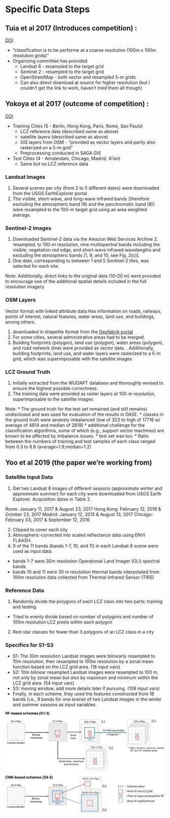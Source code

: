Specific Data Steps
================

## Tuia et al 2017 (Introduces competition) :

[DOI](https://doi.org/10.1109/MGRS.2016.2645380)

  - “classification is to be performe at a coarse resolution (100m x
    100m resolution grids)”
  - Organizing committee has provided
      - Landsat 8 - resampled to the target grid
      - Sentinel 2 - resampled to the target grid
      - OpenStreetMap - both vector and resampled 5-m grids
      - Can also direct download at source for higher resolution (but I
        couldn’t get the link to work, haven’t tried them all though)

## Yokoya et al 2017 (outcome of competition) :

[DOI](https://doi.org/10.1109/JSTARS.2018.2799698)

  - Training Cities (5 - Berlin, Hong Kong, Paris, Rome, Sao Paulo)
      - LCZ reference data (described same as above)
      - satellite layers (described same as above)
      - GIS layers from OSM - “provided as vector layers and partly also
        rasterized on a 5-m grid”
      - Preprocessing conducted in SAGA GIS
  - Test Cities (4 - Amsterdam, Chicago, Madrid, Xi’an)
      - Same but no LCZ reference data

### Landsat Images

1.  Several scenes per city (from 2 to 5 different dates) were
    downloaded from the USGS EarthExplorer portal
2.  The visible, short-wave, and long-wave infrared bands \[therefore
    excluding the atmospheric band (9) and the panchromatic band (8)\]
    were resampled to the 100-m target grid using an area weighted
    average.

### Sentinel-2 Images

1.  Downloaded Sentinel-2 data via the Amazon Web Services Archive 2.
    resampled, to 100-m resolution, nine multispectral bands including
    the visible, vegetation red edge, and short-wave infrared
    wavelengths and excluding the atmospheric bands \[1, 9, and 10, see
    Fig. 2(c)\].
2.  One date, corresponding to between 1 and 5 Sentinel-2 tiles, was
    selected for each site.

Note: Additionally, direct links to the original data (10–20 m) were
provided to encourage use of the additional spatial details included in
the full resolution imagery

### OSM Layers

Vector format with linked attribute data.Has information on roads,
railways, points of interest, natural features, water areas, land use,
and buildings, among others.

1.  downloaded in shapefile format from the [Geofabrik
    portal](http://www.geofabrik.de)
2.  For some cities, several administrative areas had to be merged.
3.  Building footprints (polygon), land use (polygon), water areas
    (polygon), and road network (line) were provided as vector data. .
    Additionally, building footprints, land use, and water layers were
    rasterized to a 5-m grid, which was superimposable with the
    satellite images

### LCZ Ground Truth

1.  Initially extracted from the WUDAPT database and thoroughly revised
    to ensure the highest possible correctness.
2.  The training data were provided as raster layers at 100-m
    resolution, superimposable to the satellite images.

Note: \* The ground truth for the test set remained (and still remains)
undisclosed and was used for evaluation of the results in DASE. \*
classes in the ground truth were severely imbalanced (low of 323 to high
of 17716 w/ average of 4814 and median of 2819) \* additional challenge
for the classification algorithms, some of which (e.g., support vector
machines) are known to be affected by imbalance issues. \* test set was
too. \* Ratio between the numbers of training and test samples of each
class ranged from 0.3 to 6.8 (average=1.9,median=1.2)

## Yoo et al 2019 (the paper we’re working from)

### Satellite Input Data

1.  Get two Landsat 8 images of different seasons (approximate winter
    and approximate summer) for each city were downloaded from USGS
    Earth Explorer. Acquisition dates in Table 2.

Rome: January 11, 2017 & August 23, 2017 Hong Kong: February 12, 2018 &
October 23, 2017 Madrid: January 12, 2015 & August 13, 2017 Chicago:
February 03, 2017 & September 12, 2016

2.  Clipped to cover each city
3.  Atmospheric-corrected into scaled reflectance data using ENVI
    FLAASH.
4.  9 of the 11 bands (bands 1-7, 10, and 11) in each Landsat 8 scene
    were used as input data.

<!-- end list -->

  - bands 1-7 were 30m resolution Operational Land Imager (OLI) spectral
    bands
  - bands 10 and 11 were 30 m resolution thermal bands interpolated from
    100m resolution data collected from Thermal Infrared Sensor (TIRS)

### Reference Data

1.  Randomly divide the polygons of each LCZ class into two parts:
    training and testing

<!-- end list -->

  - Tried to evenly divide based on number of polygons and number of
    100m resolution LCZ pixels within each polygon

<!-- end list -->

2.  Red-star classes for fewer than 3 polygons of an LCZ class in a city

### Specifics for S1-S3

  - S1: The 30m resolution Landsat images were bilinearly resampled to
    10m resolution, then resampled to 100m resolution by a zonal mean
    function based on the LCZ grid area. (18 input vars)
  - S2: 10m bilinear resampled Landsat images were resampled to 100 m,
    not only by zonal mean but also by maximum and minimum within the
    LCZ grid area. (54 input vars)
  - S3: moving window, add more details later if pursuing. (108 input
    vars)
  - Finally, in each scheme, they used the features constructed from 18
    bands (i.e., 9 bands for one scene) of two Landsat images in the
    winter and summer seasons as input variables.

![Schemes](data-schemes-graphic.jpg)
